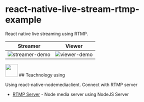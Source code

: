 # react-native-live-stream-rtmp-example

React native live streaming using RTMP.

|                                                         Streamer                                                         |                                                        Viewer                                                        |
| :----------------------------------------------------------------------------------------------------------------------: | :------------------------------------------------------------------------------------------------------------------: |
| ![streamer-demo](https://raw.githubusercontent.com/sieuhuflit/react-native-live-stream-rtmp-example/master/streamer.gif) | ![viewer-demo](https://raw.githubusercontent.com/sieuhuflit/react-native-live-stream-rtmp-example/master/viewer.gif) |

<img src="https://media.giphy.com/media/vFKqnCdLPNOKc/giphy.gif" width="40" height="40" />
## Teachnology using

Using react-native-nodemediaclient. Connect with RTMP server

- [RTMP Server](https://github.com/sieuhuflit/live-tream-rtmp-server) - Node media server using NodeJS
  Server
